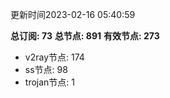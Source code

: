 更新时间2023-02-16 05:40:59

**总订阅: 73**
**总节点: 891**
**有效节点: 273**
- v2ray节点: 174
- ss节点: 98
- trojan节点: 1
